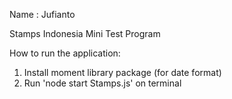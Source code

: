 Name : Jufianto

Stamps Indonesia Mini Test Program

How to run the application: 
1. Install moment library package (for date format)
2. Run 'node start Stamps.js' on terminal